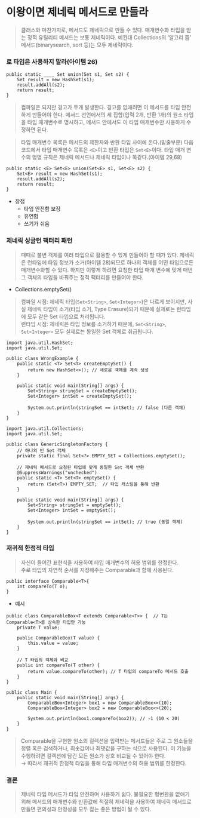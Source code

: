 # 이왕이면 제네릭 메서드로 만들라

> 클래스와 마찬가지로, 메서드도 제네릭으로 만들 수 있다. 매개변수화 타입을 받는 정적 유틸리티 메서드는 보통 제네릭이다. 예컨대 Collections의 ‘알고리
즘’ 메서드(binarysearch, sort 등)는 모두 제네릭이다.


### 로 타입은 사용하지 말라(아이템 26)

```
public static ____ Set union(Set s1, Set s2) {
    Set result = new HashSet(s1);
    result.addAll(s2);
    return result;
}
```
> 컴파일은 되지만 경고가 두개 발생한다. 경고를 없애려면 이 메서드를 타입 안전하게 만들어야 한다. 메서드 선언에서의 세 집합(입력 2개, 반환 1개)의 원소 타입을 타입 매개변수로 명시하고, 메서드 안에서도 이 타입 매개변수만 사용하게 수정하면 된다.

> 타입 매개변수 목록은 메서드의 제한자와 반환 타입 사이에 온다.(밑줄부분) 다음 코드에서 타입 매개변수 목록은 `<E>`이고 반환 타입은 `Set<E>`이다. 타입 매개 
변수의 명명 규칙은 제네릭 메서드나 제네릭 타입이나 똑같다.(아이템 29,68)

```
public static <E> Set<E> union(Set<E> s1, Set<E> s2) {
    Set<E> result = new HashSet(s1);
    result.addAll(s2);
    return result;
}
```

- 장점
	- 타입 안전함 보장
	- 유연함
	- 쓰기가 쉬움

### 제네릭 싱글턴 팩터리 패턴

> 때때로 불변 객체를 여러 타입으로 활용할 수 있게 만들어야 할 때가 있다. 제네릭은 런타임에 타입 정보가 소거(아이템 28)되므로 하나의 객체를 어떤 타입으로든 매개변수화할 수 있다. 하지만 이렇게 하려면 요청한 타입 매개 변수에 맞게 매번 그 객체의 타입을 바꿔주는 정적 팩터리를 만들어야 한다.

- Collections.emptySet()
> 컴파일 시점: 제네릭 타입(`Set<String>`, `Set<Integer>`)은 다르게 보이지만, 사실 제네릭 타입이 소거(타입 소거, Type Erasure)되기 때문에 실제로는 런타임에 모두 같은 Set 타입으로 처리됩니다. <br>
런타임 시점: 제네릭은 타입 정보를 소거하기 때문에, `Set<String>`, `Set<Integer>` 모두 실제로는 동일한 Set 객체로 취급됩니다.

```
import java.util.HashSet;
import java.util.Set;

public class WrongExample {
    public static <T> Set<T> createEmptySet() {
        return new HashSet<>(); // 새로운 객체를 계속 생성
    }

    public static void main(String[] args) {
        Set<String> stringSet = createEmptySet();
        Set<Integer> intSet = createEmptySet();

        System.out.println(stringSet == intSet); // false (다른 객체)
    }
}
```

```
import java.util.Collections;
import java.util.Set;

public class GenericSingletonFactory {
    // 하나의 빈 Set 객체
    private static final Set<?> EMPTY_SET = Collections.emptySet();

    // 제네릭 메서드로 요청된 타입에 맞게 동일한 Set 객체 반환
    @SuppressWarnings("unchecked")
    public static <T> Set<T> emptySet() {
        return (Set<T>) EMPTY_SET;  // 타입 캐스팅을 통해 반환
    }

    public static void main(String[] args) {
        Set<String> stringSet = emptySet();
        Set<Integer> intSet = emptySet();

        System.out.println(stringSet == intSet); // true (동일 객체)
    }
}
```

### 재귀적 한정적 타입

> 자신이 들어간 표현식을 사용하여 타입 매개변수의 허용 범위를 한정한다. <br>
주로 타입의 자연적 순서를 지정해주는 Comparable과 함께 사용된다.

```
public interface Comparable<T>{
	int compareTo(T o);
}
```

- 예시

```
public class ComparableBox<T extends Comparable<T>> {  // T는 Comparable<T>를 상속한 타입만 가능
    private T value;
    
    public ComparableBox(T value) {
        this.value = value;
    }

    // T 타입의 객체와 비교
    public int compareTo(T other) {
        return value.compareTo(other); // T 타입의 compareTo 메서드 호출
    }
}
```

```
public class Main {
    public static void main(String[] args) {
        ComparableBox<Integer> box1 = new ComparableBox<>(10);
        ComparableBox<Integer> box2 = new ComparableBox<>(20);

        System.out.println(box1.compareTo(box2)); // -1 (10 < 20)
    }
}
```

>  Comparable을 구현한 원소의 컬렉션을 입력받는 메서드들은 주로 그 원소들을 정렬 혹은 검색하거나, 최솟값이나 최댓값을 구하는 식으로 사용된다. 이 기능을 수행하려면 컬렉션에 담긴 모든 원소가 상호 비교될 수 있어야 한다. <br>
> → 따라서 재귀적 한정적 타입을 통해 타입 매개변수의 허용 범위를 한정한다.

### 결론

> 제네릭 타입 메서드가 타입 안전하며 사용하기 쉽다. 불필요한 형변환을 없애기 위해 메서드의 매개변수와 반환값에 적절히 제네릭을 사용하여 제네릭 메서드로 만들면 편의성과 안정성을 모두 잡는 좋은 방법이 될 수 있다.